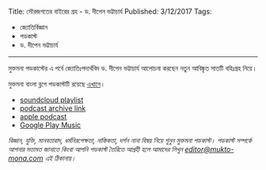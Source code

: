 Title: সৌরজগতের বাইরের গ্রহ - ড. দীপেন ভট্টাচার্য
Published: 3/12/2017
Tags:
  - জ্যোতির্বিজ্ঞান
  - পডকাস্ট
  - ড. দীপেন ভট্টাচার্য
---
মুক্তমনা পডকাস্টের এ পর্বে জ্যোতিঃপদার্থবিদ ড. দীপেন ভট্টাচার্য আলোচনা করছেন নতুন আবিষ্কৃত সাতটি বহিঃগ্রহ নিয়ে।

মুক্তমনা বাংলা ব্লগে পডকাস্টটি রয়েছে [এখানে](https://drive.google.com/open?id=1ZJMvA4aU26NOEF7Fhnx8sfV7CIyE4rR5)।

- [soundcloud playlist](https://soundcloud.com/mukto-mona)
- [podcast archive link](http://web.archive.org/web/20191023151006/http://podcast.mukto-mona.com)
- [apple podcast](https://podcasts.apple.com/us/podcast/id1212085883)
- [Google Play Music](https://play.google.com/music/listen#/ps/Izc4javhi5igs66olhdfex42cxa)


_বিজ্ঞান, যুক্তি, মানবতাবাদ, ধর্মনিরপেক্ষতা, নাস্তিকতা, দর্শন নানা বিষয় নিয়ে শুনুন মুক্তমনা পডকাস্ট। পডকাস্ট সম্পর্কে আপনার মতামত জানাতে কিংবা আপনি পডকাস্ট তৈরিতে আগ্রহী হলে আমাদের লিখুন editor@mukto-mona.com এই ঠিকানায়।_